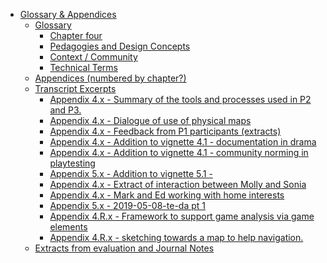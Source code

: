 -   [Glossary & Appendices](#glossary-appendices)
    -   [Glossary](#glossary)
        -   [Chapter four](#chapter-four)
        -   [Pedagogies and Design
            Concepts](#pedagogies-and-design-concepts)
        -   [Context / Community](#context-community)
        -   [Technical Terms](#technical-terms)
    -   [Appendices (numbered by
        chapter?)](#appendices-numbered-by-chapter)
    -   [Transcript Excerpts](#transcript-excerpts)
        -   [Appendix 4.x - Summary of the tools and processes used in
            P2 and
            P3.](#appendix-4.x---summary-of-the-tools-and-processes-used-in-p2-and-p3.)
        -   [Appendix 4.x - Dialogue of use of physical
            maps](#appendix-4.x---dialogue-of-use-of-physical-maps)
        -   [Appendix 4.x - Feedback from P1 participants
            (extracts)](#appendix-4.x---feedback-from-p1-participants-extracts)
        -   [Appendix 4.x - Addition to vignette 4.1 - documentation in
            drama](#appendix-4.x---addition-to-vignette-4.1---documentation-in-drama)
        -   [Appendix 4.x - Addition to vignette 4.1 - community norming
            in
            playtesting](#appendix-4.x---addition-to-vignette-4.1---community-norming-in-playtesting)
        -   [Appendix 5.x - Addition to vignette 5.1
            -](#appendix-5.x---addition-to-vignette-5.1--)
        -   [Appendix 4.x - Extract of interaction between Molly and
            Sonia](#appendix-4.x---extract-of-interaction-between-molly-and-sonia)
        -   [Appendix 4.x - Mark and Ed working with home
            interests](#appendix-4.x---mark-and-ed-working-with-home-interests)
        -   [Appendix 5.x - 2019-05-08-te-da pt
            1](#appendix-5.x---2019-05-08-te-da-pt-1)
        -   [Appendix 4.R.x - Framework to support game analysis via
            game
            elements](#appendix-4.r.x---framework-to-support-game-analysis-via-game-elements)
        -   [Appendix 4.R.x - sketching towards a map to help
            navigation.](#appendix-4.r.x---sketching-towards-a-map-to-help-navigation.)
    -   [Extracts from evaluation and Journal
        Notes](#extracts-from-evaluation-and-journal-notes)

